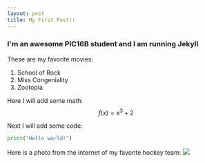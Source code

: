 ```yaml
---
layout: post
title: My First Post!!
---
```

### I'm an awesome PIC16B student and I am running Jekyll

These are my favorite movies:
1. School of Rock
2. Miss Congeniality
3. Zootopia

Here I will add some math: $$f(x) = x^3 + 2$$

Next I will add some code:
```python
print("Hello world!")
```

Here is a photo from the internet of my favorite hockey team:
![](https://www.google.com/url?sa=i&url=https%3A%2F%2Fwww.lighthousehockey.com%2F2021%2F9%2F1%2F22652032%2Fnew-york-islanders-anthony-beauvillier-contract-extension&psig=AOvVaw2-e_sySFdD9lvX2GbFs11S&ust=1641957654822000&source=images&cd=vfe&ved=0CAsQjRxqFwoTCOit2Y7fqPUCFQAAAAAdAAAAABAD)
